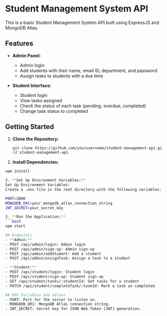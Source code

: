 # Student Management System API

This is a basic Student Management System API built using ExpressJS and MongoDB Atlas.

## Features

- **Admin Panel:**
  - Admin login
  - Add students with their name, email ID, department, and password
  - Assign tasks to students with a due time

- **Student Interface:**
  - Student login
  - View tasks assigned
  - Check the status of each task (pending, overdue, completed)
  - Change task status to completed

## Getting Started

1. **Clone the Repository:**
   ```bash
   git clone https://github.com/yourusername/student-management-api.git
   cd student-management-api

2. **Install Dependencies:**
  ```bash
  npm install

3. **Set Up Environment Variables:**
  Set Up Environment Variables:
  Create a .env file in the root directory with the following variables:

  PORT=3000
  MONGODB_URI=your_mongodb_atlas_connection_string
  JWT_SECRET=your_secret_key

3. **Run the Application:**
  ```bash
  npm start

## Endpoints
- **Admin:**
  - POST /api/admin/login: Admin login
  - POST /api/admin/sign-up: Admin sign-up
  - POST /api/admin/addStudent: Add a student
  - POST /api/admin/assignTask: Assign a task to a student

- **Student:**
  - POST /api/student/login: Student login
  - POST /api/student/sign-up: Student sign-up
  - GET /api/student/tasks/:studentId: Get tasks for a student
  - PATCH /api/student/completeTask/:taskId: Mark a task as completed

## ENV Variables and Values
  - PORT: Port for the server to listen on.
  - MONGODB_URI: MongoDB Atlas connection string.
  - JWT_SECRET: Secret key for JSON Web Token (JWT) generation.




